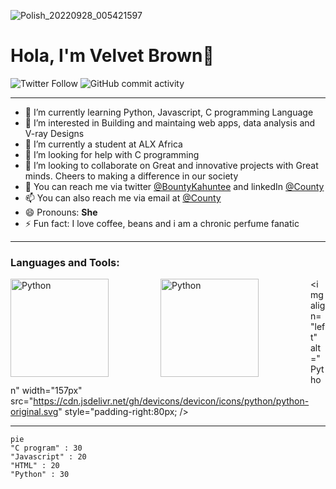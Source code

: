 ![Polish_20220928_005421597](https://user-images.githubusercontent.com/114444517/198271325-e34594a3-c65c-46a4-a842-cb98a9b56f43.png)

# Hola, I'm Velvet Brown👋

![Twitter Follow](https://img.shields.io/twitter/follow/BountyKahuntee?color=%23ff0000)
![GitHub commit activity](https://img.shields.io/github/commit-activity/m/Kah-Hun-Tee/alx-low_level_programming?logo=github&style=social)

---------
- 🔭 I’m currently learning Python, Javascript, C programming Language
- 👀 I’m interested in Building and maintaing web apps, data analysis and V-ray Designs
- 🌱 I’m currently a student at ALX Africa
- 🤔 I’m looking for help with C programming
- 💞️ I’m looking to collaborate on Great and innovative projects with Great minds. Cheers to making a difference in our society
- 💬 You can reach me via twitter [@BountyKahuntee](https://twitter.com/BountyKahuntee) and linkedIn [@County](https://www.linkedin.com/in/onayemi555)
- 📫 You can also reach me via email at [@County](toonmynynoo279@gmail.com)
- 😄 Pronouns: **She**
- ⚡ Fun fact: I love coffee, beans and i am a chronic perfume fanatic

----------

### Languages and Tools:

<img align="left" alt="Python" width="157px" src="https://cdn.jsdelivr.net/gh/devicons/devicon/icons/c/c-original.svg" style="padding-right:80px;" />
         
<img align="left" alt="Python" width="157px" src="https://cdn.jsdelivr.net/gh/devicons/devicon/icons/python/python-original-wordmark.svg" style="padding-right:80px;" />

<img align="left" alt="Python" width="157px" src="https://cdn.jsdelivr.net/gh/devicons/devicon/icons/python/python-original.svg" style="padding-right:80px; />       

-----------

```mermaid
pie
"C program" : 30
"Javascript" : 20
"HTML" : 20
"Python" : 30
```
